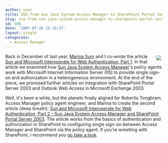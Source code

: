 ```yaml
---
author: user
title: SSO from Sun Java System Access Manager to SharePoint Portal Server 2003
slug: sso-from-sun-java-system-access-manager-to-sharepoint-portal-server-2003
id: 508
date: '2007-07-26 15:18:27'
layout: single
categories:
  - Access Manager
---
```


<span style="margin: 5px; float: right;">[![](http://blog.superpat.com/wp-content/uploads/2009/09/Sharepoint200x160.png)](http://developers.sun.com/identity/reference/techart/sharepoint.html)</span>

Back in December of last year, [Marina Sum](http://weblogs.java.net/blog/marinasum/) and I co-wrote the article [Sun and Microsoft Interoperate for Web Authentication, Part 1](http://developers.sun.com/identity/reference/techart/interoperability.html). In that article we examined how [Sun Java System Access Manager](http://www.sun.com/software/products/access_mgr/)'s policy agents work with Microsoft Internet Information Server (IIS) to provide single sign-on and authorization in a heterogeneous environment. At the end of the piece, we promised further articles on integration with SharePoint Portal Server 2003 and Outlook Web Access in Microsoft Exchange 2003\.

Well, it's been a while, but the planets finally aligned for Robertis Tongbram, Access Manager policy agent engineer, and Marina to create the second article (deep breath): [Sun and Microsoft Interoperate for Web Authentication, Part 2 - Sun Java System Access Manager and SharePoint Portal Server 2003](http://developers.sun.com/identity/reference/techart/sharepoint.html). The article works from the basics of authentication and authorization in SharePoint to configuring single sign-on between Access Manager and SharePoint via the policy agent. If you're wrestling with SharePoint, I recommend you [go take a look](http://developers.sun.com/identity/reference/techart/sharepoint.html).